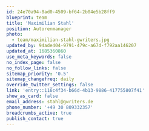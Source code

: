 ```yaml
---
id: 24e70a94-8ad0-4509-bf64-2b04e5b28ff9
blueprint: team
title: 'Maximilian Stahl'
position: Autorenmanager
photo:
  - team/maximilian-stahl-gwriters.jpg
updated_by: 94ade404-9791-479c-a67d-f792aa146207
updated_at: 1685360860
use_meta_keywords: false
no_index_page: false
no_follow_links: false
sitemap_priority: '0.5'
sitemap_changefreq: daily
override_twitter_settings: false
link: 'entry::116c4f34-b66d-4b13-9886-417755807f41'
show_as_card: false
email_address: stahl@gwriters.de
phone_number: '+49 30 809332357'
breadcrumbs_active: true
publish_contact: true
---
```

